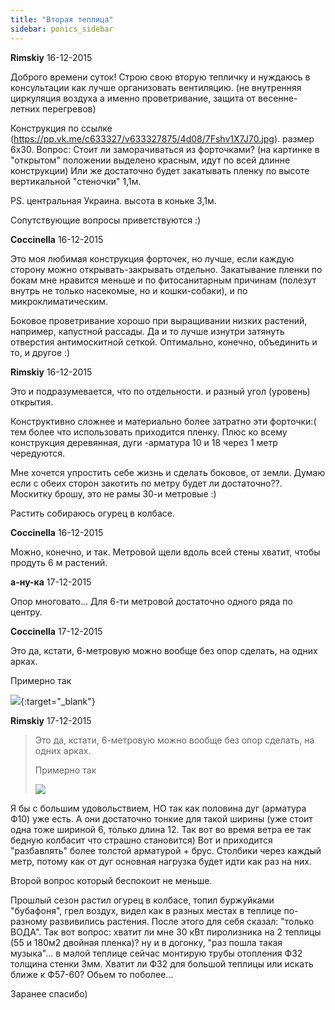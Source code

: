 ```yaml
---
title: "Вторая теплица"
sidebar: ponics_sidebar
---
```


**Rimskiy** 16-12-2015

Доброго времени суток! Строю свою вторую тепличку и нуждаюсь в консультации как лучше организовать вентиляцию. (не внутренняя циркуляция воздуха а именно проветривание, защита от весенне-летних перегревов)

Конструкция по ссылке (https://pp.vk.me/c633327/v633327875/4d08/7Fshv1X7J70.jpg). размер 6х30. Вопрос: Стоит ли заморачиваться из форточками? (на картинке в "открытом" положении выделено красным, идут по всей длинне конструкции) Или же достаточно будет закатывать пленку по высоте вертикальной "стеночки" 1,1м.

PS. центральная Украина. высота в коньке 3,1м.

Сопутствующие вопросы приветствуются :)


**Coccinella** 16-12-2015

Это моя любимая конструкция форточек, но лучше, если каждую сторону можно открывать-закрывать отдельно. Закатывание пленки по бокам мне нравится меньше и по фитосанитарным причинам (полезут внутрь не только насекомые, но и кошки-собаки), и по микроклиматическим.

Боковое проветривание хорошо при выращивании низких растений, например, капустной рассады. Да и то лучше изнутри затянуть отверстия антимоскитной сеткой. Оптимально, конечно, объединить и то, и другое :)


**Rimskiy** 16-12-2015

Это и подразумевается, что по отдельности. и разный угол (уровень) открытия.

Конструктивно сложнее и материально более затратно эти форточки:( тем более что использовать приходится пленку. Плюс ко всему конструкция деревянная, дуги -арматура 10 и 18 через 1 метр чередуются.

Мне хочется упростить себе жизнь и сделать боковое, от земли. Думаю если с обеих сторон закотить по метру будет ли достаточно??. Москитку брошу, это не рамы 30-и метровые :)

Растить собираюсь огурец в колбасе.


**Coccinella** 16-12-2015

Можно, конечно, и так. Метровой щели вдоль всей стены хватит, чтобы продуть 6 м растений.


**а-ну-ка** 17-12-2015

Опор многовато... Для 6-ти метровой достаточно одного ряда по центру.


**Coccinella** 17-12-2015

Это да, кстати, 6-метровую можно вообще без опор сделать, на одних арках.

Примерно так

[![](/imagehost2/thumbs/p1100112.jpg)](https://t.me/ponics_ru_files/17031){:target="_blank"}


**Rimskiy** 17-12-2015

> Это да, кстати, 6-метровую можно вообще без опор сделать, на одних арках.
> 
> Примерно так
> 
> ![](/imagehost2/thumbs/p1100112.jpg)

Я бы с большим удовольствием, НО так как половина дуг (арматура Ф10) уже есть. А они достаточно тонкие для такой ширины (уже стоит одна тоже шириной 6, только длина 12. Так вот во время ветра ее так бедную колбасит что страшно становится) Вот и приходится "разбавлять" более толстой арматурой + брус. Столбики через каждый метр, потому как от дуг основная нагрузка будет идти как раз на них.

Второй вопрос который беспокоит не меньше.

Прошлый сезон растил огурец в колбасе, топил буржуйками "бубафоня", грел воздух, видел как в разных местах в теплице по-разному развивились растения. После этого для себя сказал: "только ВОДА". Так вот вопрос: хватит ли мне 30 кВт пиролизника на 2 теплицы (55 и 180м2 двойная пленка)? ну и в догонку, "раз пошла такая музыка"... в малой теплице сейчас монтирую трубы отопления Ф32 толщина стенки 3мм. Хватит ли Ф32 для большой теплицы или искать ближе к Ф57-60? Обьем то поболее...

Заранее спасибо)


